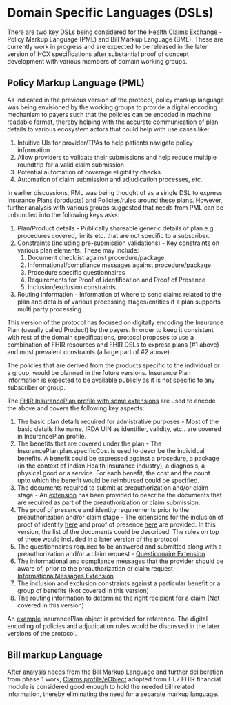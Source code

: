 # Domain Specific Languages (DSLs)

There are two key DSLs being considered for the Health Claims Exchange - Policy Markup Language (PML) and Bill Markup Language (BML). These are currently work in progress and are expected to be released in the later version of HCX specifications after substantial proof of concept development with various members of domain working groups.

## Policy Markup Language (PML)

As indicated in the previous version of the protocol, policy markup language was being envisioned by the working groups to provide a digital encoding mechanism to payers such that the policies can be encoded in machine readable format, thereby helping with the accurate communication of plan details to various ecosystem actors that could help with use cases like:&#x20;

1. Intuitive UIs for provider/TPAs to help patients navigate policy information&#x20;
2. Allow providers to validate their submissions and help reduce multiple roundtrip for a valid claim submission&#x20;
3. Potential automation of coverage eligibility checks&#x20;
4. Automation of claim submission and adjudication processes, etc.

In earlier discussions, PML was being thought of as a single DSL to express Insurance Plans (products) and Policies/rules around these plans. However, further analysis with various groups suggested that needs from PML can be unbundled into the following keys asks:&#x20;

1. Plan/Product details - Publically shareable generic details of plan e.g. procedures covered, limits etc. that are not specific to a subscriber.&#x20;
2. Constraints (including pre-submission validations) - Key constraints on various plan elements. These may include:
   1. Document checklist against procedure/package&#x20;
   2. Informational/compliance messages against procedure/package&#x20;
   3. Procedure specific questionnaires&#x20;
   4. Requirements for Proof of identification and Proof of Presence
   5. Inclusion/exclusion constraints.
3. Routing information - Information of where to send claims related to the plan and details of various processing stages/entities if a plan supports multi party processing

This version of the protocol has focused on digitally encoding the Insurance Plan (usually called Product) by the payers. In order to keep it consistent with rest of the domain specifications, protocol proposes to use a combination of FHIR resources and FHIR DSLs to express plans (#1 above) and most prevalent constraints (a large part of #2 above).

The policies that are derived from the products specific to the individual or a group, would be planned in the future versions. Insurance Plan information is expected to be available publicly as it is not specific to any subscriber or group.

The [FHIR InsurancePlan profile with some extensions](https://ig.hcxprotocol.io/v0.7.1/StructureDefinition-HCXInsurancePlan.profile.json) are used to encode the above and covers the following key aspects:&#x20;

1. The basic plan details required for admistrative purposes - Most of the basic details like name, IRDA UIN as identifier, validity, etc.. are covered in InsurancePlan profile.&#x20;
2. The benefits that are covered under the plan - The InsurancePlan.plan.specificCost is used to describe the individual benefits. A benefit could be expressed against a procedure, a package (in the context of Indian Health Insurance industry), a diagnosis, a physical good or a service. For each benefit, the cost and the count upto which the benefit would be reimbursed could be specified.&#x20;
3. The documents required to submit at preauthorization and/or claim stage - An [extension](https://ig.hcxprotocol.io/v0.7.1/StructureDefinition-HCXDiagnosticDocumentsExtension.profile.json) has been provided to describe the documents that are required as part of the preauthorization or claim submission.&#x20;
4. The proof of presence and identity requirements prior to the preauthorization and/or claim stage - The extensions for the inclusion of proof of identity [here](https://ig.hcxprotocol.io/v0.7.1/StructureDefinition-HCXProofOfIdentificationExtension.profile.json) and proof of presence [here](https://ig.hcxprotocol.io/v0.7.1/StructureDefinition-HCXProofOfPresenceExtension.profile.json) are provided. In this version, the list of the documents could be described. The rules on top of these would included in a later version of the protocol.&#x20;
5. The questionnaires required to be answered and submitted along with a preauthorization and/or a claim request - [Questionnaire Extension](https://ig.hcxprotocol.io/v0.7.1/StructureDefinition-HCXQuestionnairesExtension.profile.json)&#x20;
6. The informational and compliance messages that the provider should be aware of, prior to the preauthorization or claim request - [InformationalMessages Extension](https://ig.hcxprotocol.io/v0.7.1/StructureDefinition-HCXInformationalMessagesExtension.profile.json)&#x20;
7. The inclusion and exclusion constraints against a particular benefit or a group of benefits (Not covered in this version)&#x20;
8. The routing information to determine the right recipient for a claim (Not covered in this version)&#x20;

An [example](../FHIR%20Definitions/examples/insurancePlan1.json) InsurancePlan object is provided for reference. The digital encoding of policies and adjudication rules would be discussed in the later versions of the protocol.

## Bill markup Language

After analysis needs from the Bill Markup Language and further deliberation from phase 1 work, [Claims profile/eObject](domain-data-models/#claim-request) adopted from HL7 FHIR financial module is considered good enough to hold the needed bill related information, thereby eliminating the need for a separate markup language.&#x20;
